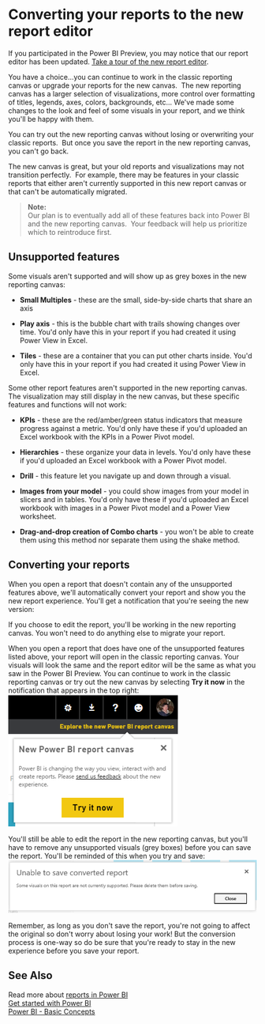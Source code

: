﻿<properties 
   pageTitle="Converting your reports to the new report editor"
   description="Converting your reports to the new report editor"
   services="powerbi" 
   documentationCenter="" 
   authors="jastru" 
   manager="mblythe" 
   editor=""
   tags=""/>
 
<tags
   ms.service="powerbi"
   ms.devlang="NA"
   ms.topic="article"
   ms.tgt_pltfrm="NA"
   ms.workload="powerbi"
   ms.date="10/15/2015"
   ms.author="jastru"/>

# Converting your reports to the new report editor  

If you participated in the Power BI Preview, you may notice that our report editor has been updated. [Take a tour of the new report editor](https://support.powerbi.com/knowledgebase/articles/665494).

You have a choice...you can continue to work in the classic reporting canvas or upgrade your reports for the new canvas.  The new reporting canvas has a larger selection of visualizations, more control over formatting of titles, legends, axes, colors, backgrounds, etc... We've made some changes to the look and feel of some visuals in your report, and we think you'll be happy with them.  

You can try out the new reporting canvas without losing or overwriting your classic reports.  But once you save the report in the new reporting canvas, you can't go back.  

The new canvas is great, but your old reports and visualizations may not transition perfectly.  For example, there may be features in your classic reports that either aren't currently supported in this new report canvas or that can't be automatically migrated.

>**Note:**  
>Our plan is to eventually add all of these features back into Power BI and the new reporting canvas.  Your feedback will help us prioritize which to reintroduce first.

## Unsupported features  
Some visuals aren't supported and will show up as grey boxes in the new reporting canvas:

-   **Small Multiples** - these are the small, side-by-side charts that share an axis

-   **Play axis** - this is the bubble chart with trails showing changes over time. You'd only have this in your report if you had created it using Power View in Excel.

-   **Tiles** - these are a container that you can put other charts inside. You'd only have this in your report if you had created it using Power View in Excel.

Some other report features aren't supported in the new reporting canvas. The visualization may still display in the new canvas, but these specific features and functions will not work:

-   **KPIs** - these are the red/amber/green status indicators that measure progress against a metric. You'd only have these if you'd uploaded an Excel workbook with the KPIs in a Power Pivot model.

-   **Hierarchies** - these organize your data in levels. You'd only have these if you'd uploaded an Excel workbook with a Power Pivot model.

-   **Drill** - this feature let you navigate up and down through a visual.

-   **Images from your model** - you could show images from your model in slicers and in tables. You'd only have these if you'd uploaded an Excel workbook with images in a Power Pivot model and a Power View worksheet.

-   **Drag-and-drop creation of Combo charts** - you won't be able to create them using this method nor separate them using the shake method.

## Converting your reports  
When you open a report that doesn't contain any of the unsupported features above, we'll automatically convert your report and show you the new report experience. You'll get a notification that you're seeing the new version:

If you choose to edit the report, you'll be working in the new reporting canvas. You won't need to do anything else to migrate your report.

When you open a report that does have one of the unsupported features listed above, your report will open in the classic reporting canvas. Your visuals will look the same and the report editor will be the same as what you saw in the Power BI Preview. You can continue to work in the classic reporting canvas or try out the new canvas by selecting **Try it now** in the notification that appears in the top right:  
![](media/powerbi-service-converting-your-reports-to-the-new-report-editor/explorenewcanvas.png)

You'll still be able to edit the report in the new reporting canvas, but you'll have to remove any unsupported visuals (grey boxes) before you can save the report. You'll be reminded of this when you try and save:  
![](media/powerbi-service-converting-your-reports-to-the-new-report-editor/unabletosave.png)

Remember, as long as you don't save the report, you're not going to affect the original so don't worry about losing your work! But the conversion process is one-way so do be sure that you're ready to stay in the new experience before you save your report.

## See Also  
Read more about [reports in Power BI](http://support.powerbi.com/knowledgebase/articles/425684)  
[Get started with Power BI](http://support.powerbi.com/knowledgebase/articles/430814)  
[Power BI - Basic Concepts](http://support.powerbi.com/knowledgebase/articles/487029)﻿  